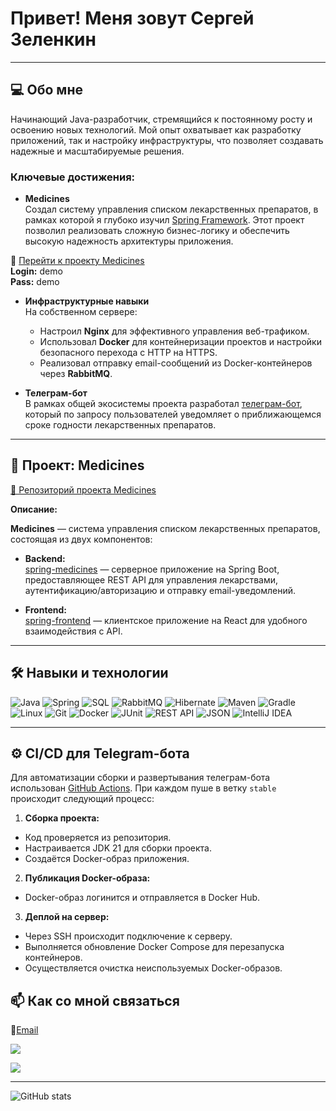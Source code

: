 # Привет! Меня зовут Сергей Зеленкин

---

## 💻 Обо мне

Начинающий Java-разработчик, стремящийся к постоянному росту и освоению новых технологий. Мой опыт охватывает как разработку приложений, так и настройку инфраструктуры, что позволяет создавать надежные и масштабируемые решения.

### Ключевые достижения:

- **Medicines**  
  Создал систему управления списком лекарственных препаратов, в рамках которой я глубоко изучил [Spring Framework](https://spring.io/). Этот проект позволил реализовать сложную бизнес-логику и обеспечить высокую надежность архитектуры приложения.

🔗 [Перейти к проекту Medicines](https://medicine.greemlab.ru/medicines)  
**Login:** demo  
**Pass:** demo

- **Инфраструктурные навыки**  
  На собственном сервере:
  - Настроил **Nginx** для эффективного управления веб-трафиком.
  - Использовал **Docker** для контейнеризации проектов и настройки безопасного перехода с HTTP на HTTPS.
  - Реализовал отправку email-сообщений из Docker-контейнеров через **RabbitMQ**.

- **Телеграм-бот**  
  В рамках общей экосистемы проекта разработал [телеграм-бот](https://github.com/Greem4/bot-medicine), который по запросу пользователей уведомляет о приближающемся сроке годности лекарственных препаратов.

---

## 🚀 Проект: Medicines

[🔗 Репозиторий проекта Medicines](https://github.com/Greem4/Medicine)

**Описание:**

**Medicines** — система управления списком лекарственных препаратов, состоящая из двух компонентов:

- **Backend:**  
  [spring-medicines](https://github.com/Greem4/spring-medicines) — серверное приложение на Spring Boot, предоставляющее REST API для управления лекарствами, аутентификацию/авторизацию и отправку email-уведомлений.

- **Frontend:**  
  [spring-frontend](https://github.com/Greem4/spring-frontend) — клиентское приложение на React для удобного взаимодействия с API.

---

## 🛠️ Навыки и технологии

![Java](https://img.shields.io/badge/Java-ED8B00?style=flat&logo=java&logoColor=white)
![Spring](https://img.shields.io/badge/Spring-6DB33F?style=flat&logo=spring&logoColor=white)
![SQL](https://img.shields.io/badge/SQL-4479A1?style=flat&logo=postgresql&logoColor=white)
![RabbitMQ](https://img.shields.io/badge/RabbitMQ-FF6600?style=flat&logo=rabbitmq&logoColor=white)
![Hibernate](https://img.shields.io/badge/Hibernate-59666C?style=flat&logo=hibernate&logoColor=white)
![Maven](https://img.shields.io/badge/Maven-C71A36?style=flat&logo=apache-maven&logoColor=white)
![Gradle](https://img.shields.io/badge/Gradle-02303A?style=flat&logo=gradle&logoColor=white)
![Linux](https://img.shields.io/badge/Linux-FCC624?style=flat&logo=linux&logoColor=black)
![Git](https://img.shields.io/badge/Git-F05032?style=flat&logo=git&logoColor=white)
![Docker](https://img.shields.io/badge/Docker-2496ED?style=flat&logo=docker&logoColor=white)
![JUnit](https://img.shields.io/badge/JUnit-25A162?style=flat&logo=java&logoColor=white)
![REST API](https://img.shields.io/badge/REST-02569B?style=flat&logo=rest&logoColor=white)
![JSON](https://img.shields.io/badge/JSON-000000?style=flat&logo=json&logoColor=white)
![IntelliJ IDEA](https://img.shields.io/badge/IntelliJ%20IDEA-000000?style=flat&logo=intellij-idea&logoColor=white)


---

## ⚙️ CI/CD для Telegram-бота

Для автоматизации сборки и развертывания телеграм-бота использован [GitHub Actions](https://github.com/features/actions). При каждом пуше в ветку `stable` происходит следующий процесс:

1. **Сборка проекта:**
  - Код проверяется из репозитория.
  - Настраивается JDK 21 для сборки проекта.
  - Создаётся Docker-образ приложения.

2. **Публикация Docker-образа:**
  - Docker-образ логинится и отправляется в Docker Hub.

3. **Деплой на сервер:**
  - Через SSH происходит подключение к серверу.
  - Выполняется обновление Docker Compose для перезапуска контейнеров.
  - Осуществляется очистка неиспользуемых Docker-образов.

## 📫 Как со мной связаться


📧<a href="mailto:i@greem4.ru">Email</a>

<a href="https://github.com/Greem4"><img src="https://img.shields.io/badge/-GitHub-000000?style=flat-square&logo=github&logoColor=white"></a>

<a href="https://t.me/Greem4"><img src="https://img.shields.io/badge/-Telegram-26A5E4?style=flat-square&logo=telegram&logoColor=white"></a>

---

![GitHub stats](https://github-readme-stats.vercel.app/api?username=Greem4&theme=dark&show_icons=true)
